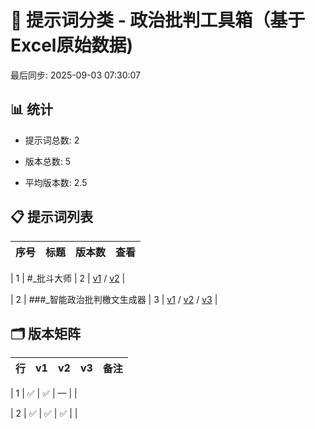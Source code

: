 # 📂 提示词分类 - 政治批判工具箱（基于Excel原始数据)

最后同步: 2025-09-03 07:30:07


## 📊 统计

- 提示词总数: 2

- 版本总数: 5  

- 平均版本数: 2.5


## 📋 提示词列表


| 序号 | 标题 | 版本数 | 查看 |
|------|------|--------|------|

| 1 | #_批斗大师 | 2 | [v1](./(1,1)_#_批斗大师.md) / [v2](./(1,2)_#_批斗大师.md) |

| 2 | ###_智能政治批判檄文生成器 | 3 | [v1](./(2,1)_###_智能政治批判檄文生成器.md) / [v2](./(2,2)_###_智能政治批判檄文生成器.md) / [v3](./(2,3)_###_智能政治批判檄文生成器.md) |


## 🗂️ 版本矩阵


| 行 | v1 | v2 | v3 | 备注 |
|---|---|---|---|---|

| 1 | ✅ | ✅ | — |  |

| 2 | ✅ | ✅ | ✅ |  |
